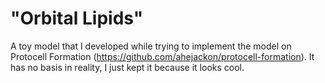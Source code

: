 # "Orbital Lipids"

A toy model that I developed while trying to implement the model on Protocell Formation (https://github.com/ahejackon/protocell-formation). It has no basis in reality, I just kept it because it looks cool.
